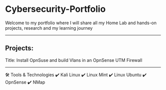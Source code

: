 # Cybersecurity-Portfolio
Welcome to my portfolio where I will share all my Home Lab and hands-on projects, research and my learning journey

___________________________________________________________________________________________________

 Projects:
 -------------------------------------------------------------------------------------------------
 Title: Install OpnSuse and build Vlans in  an OpnSense UTM Firewall




 __________________________________________________________________________________________________

 🛠 Tools & Technologies
✔ Kali Linux
✔ Linux Mint 
✔ Linux Ubuntu
✔ OpnSense
✔ NMap

